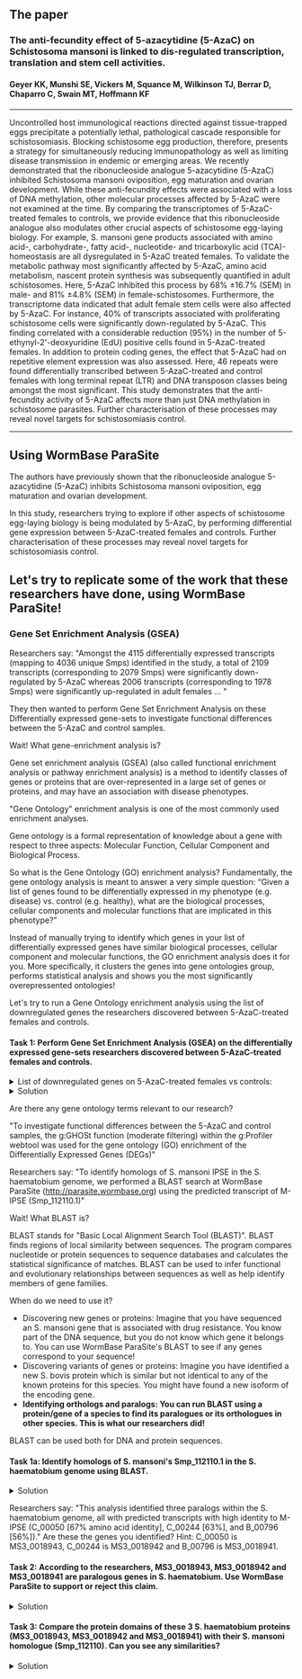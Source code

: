 ## The paper
### The anti-fecundity effect of 5-azacytidine (5-AzaC) on Schistosoma mansoni is linked to dis-regulated transcription, translation and stem cell activities.
#### Geyer KK, Munshi SE, Vickers M, Squance M, Wilkinson TJ, Berrar D, Chaparro C, Swain MT, Hoffmann KF
---
Uncontrolled host immunological reactions directed against tissue-trapped eggs precipitate a potentially lethal, pathological cascade responsible for schistosomiasis. Blocking schistosome egg production, therefore, presents a strategy for simultaneously reducing immunopathology as well as limiting disease transmission in endemic or emerging areas. We recently demonstrated that the ribonucleoside analogue 5-azacytidine (5-AzaC) inhibited Schistosoma mansoni oviposition, egg maturation and ovarian development. While these anti-fecundity effects were associated with a loss of DNA methylation, other molecular processes affected by 5-AzaC were not examined at the time. By comparing the transcriptomes of 5-AzaC-treated females to controls, we provide evidence that this ribonucleoside analogue also modulates other crucial aspects of schistosome egg-laying biology. For example, S. mansoni gene products associated with amino acid-, carbohydrate-, fatty acid-, nucleotide- and tricarboxylic acid (TCA)- homeostasis are all dysregulated in 5-AzaC treated females. To validate the metabolic pathway most significantly affected by 5-AzaC, amino acid metabolism, nascent protein synthesis was subsequently quantified in adult schistosomes. Here, 5-AzaC inhibited this process by 68% ±16.7% (SEM) in male- and 81% ±4.8% (SEM) in female-schistosomes. Furthermore, the transcriptome data indicated that adult female stem cells were also affected by 5-AzaC. For instance, 40% of transcripts associated with proliferating schistosome cells were significantly down-regulated by 5-AzaC. This finding correlated with a considerable reduction (95%) in the number of 5-ethynyl-2'-deoxyuridine (EdU) positive cells found in 5-AzaC-treated females. In addition to protein coding genes, the effect that 5-AzaC had on repetitive element expression was also assessed. Here, 46 repeats were found differentially transcribed between 5-AzaC-treated and control females with long terminal repeat (LTR) and DNA transposon classes being amongst the most significant. This study demonstrates that the anti-fecundity activity of 5-AzaC affects more than just DNA methylation in schistosome parasites. Further characterisation of these processes may reveal novel targets for schistosomiasis control.

---

## Using WormBase ParaSite

The authors have previously shown that the ribonucleoside analogue 5-azacytidine (5-AzaC) inhibits Schistosoma mansoni oviposition, egg maturation and ovarian development.

In this study, researchers trying to explore if other aspects of schistosome egg-laying biology is being modulated by 5-AzaC, by performing differential gene expression between 5-AzaC-treated females and controls. Further characterisation of these processes may reveal novel targets for schistosomiasis control.

Let's try to replicate some of the work that these researchers have done, using WormBase ParaSite!
---

### Gene Set Enrichment Analysis (GSEA)

Researchers say: "Amongst the 4115 differentially expressed transcripts (mapping to 4036 unique Smps) identified in the study, a total of 2109 transcripts (corresponding to 2079 Smps) were significantly down-regulated by 5-AzaC whereas 2006 transcripts (corresponding to 1978 Smps) were significantly up-regulated in adult females ... "

They then wanted to perform Gene Set Enrichment Analysis on these Differentially expressed gene-sets to investigate functional differences between the 5-AzaC and control samples.

Wait! What gene-enrichment analysis is?

Gene set enrichment analysis (GSEA) (also called functional enrichment analysis or pathway enrichment analysis) is a method to identify classes of genes or proteins that are over-represented in a large set of genes or proteins, and may have an association with disease phenotypes.

"Gene Ontology" enrichment analysis is one of the most commonly used enrichment analyses.

Gene ontology is a formal representation of knowledge about a gene with respect to three aspects:
Molecular Function, Cellular Component and Biological Process.

So what is the Gene Ontology (GO) enrichment analysis? Fundamentally, the gene ontology analysis is meant to answer a very simple question: “Given a list of genes found to be differentially expressed in my phenotype (e.g. disease) vs. control (e.g. healthy), what are the biological processes, cellular components and molecular functions that are implicated in this phenotype?”

Instead of manually trying to identify which genes in your list of differentially expressed genes have similar biological processes, cellular component and molecular functions, the GO enrichment analysis does it for you. More specifically, it clusters the genes into gene ontologies group, performs statistical analysis and shows you the most significantly overepressented ontologies!

Let's try to run a Gene Ontology enrichment analysis using the list of downregulated genes the researchers discovered between 5-AzaC-treated females and controls.

#### Task 1: Perform Gene Set Enrichment Analysis (GSEA) on the differentially expressed gene-sets researchers discovered between 5-AzaC-treated females and controls.

<details closed>
<summary>List of downregulated genes on 5-AzaC-treated females vs controls:</summary>
Smp_131770<br>
Smp_042150<br>
Smp_180620<br>
Smp_086530<br>
Smp_075800<br>
Smp_179170<br>
Smp_142800<br>
Smp_139240<br>
Smp_070240<br>
Smp_202610<br>
Smp_095520<br>
Smp_067060<br>
Smp_074450<br>
Smp_054300<br>
Smp_149170<br>
Smp_123880<br>
Smp_123540<br>
Smp_105410<br>
Smp_139160<br>
Smp_197370<br>
Smp_201060<br>
Smp_043270<br>
Smp_043250<br>
Smp_137700<br>
Smp_194910<br>
Smp_103610<br>
Smp_123830<br>
Smp_194980<br>
Smp_085180<br>
Smp_035290<br>
Smp_128940<br>
Smp_195180<br>
Smp_200800<br>
Smp_141500<br>
Smp_196840<br>
Smp_195190<br>
Smp_123270<br>
Smp_169200<br>
Smp_158750<br>
Smp_119050<br>
Smp_152580<br>
Smp_170630<br>
Smp_130250<br>
Smp_211020<br>
Smp_010550<br>
Smp_016490<br>
Smp_137720<br>
Smp_155570<br>
Smp_143270<br>
Smp_024180<br>
Smp_042720<br>
Smp_137150<br>
Smp_151220<br>
Smp_132480<br>
Smp_164550<br>
Smp_203440<br>
Smp_040680<br>
Smp_166020<br>
Smp_134620<br>
Smp_154180<br>
Smp_152630<br>
Smp_134130<br>
Smp_146760<br>
Smp_043390<br>
Smp_144910<br>
Smp_136620<br>
Smp_028870<br>
Smp_126420<br>
Smp_194280<br>
Smp_136730<br>
Smp_194050<br>
Smp_161930<br>
Smp_201600<br>
Smp_194860<br>
Smp_117560<br>
Smp_194830<br>
Smp_004710<br>
Smp_176930<br>
Smp_161220<br>
Smp_085010<br>
Smp_059530<br>
Smp_166530<br>
Smp_056460<br>
Smp_002600<br>
Smp_124750<br>
Smp_077610<br>
Smp_203190<br>
Smp_074460<br>
Smp_085840<br>
Smp_127240<br>
Smp_197400<br>
Smp_139970<br>
Smp_011680<br>
Smp_031190<br>
Smp_124050<br>
Smp_135070<br>
Smp_042120<br>
Smp_204390<br>
Smp_171190<br>
Smp_175820<br>
Smp_174810<br>
Smp_165480<br>
Smp_051400<br>
Smp_174510<br>
Smp_024180<br>
Smp_154970<br>
Smp_055780<br>
Smp_001100<br>
Smp_128460<br>
Smp_138360<br>
Smp_202260<br>
Smp_128860<br>
Smp_177100<br>
Smp_126120<br>
Smp_019350<br>
Smp_008610<br>
Smp_156230<br>
Smp_188580<br>
Smp_076400<br>
Smp_146050<br>
Smp_204260<br>
Smp_105450<br>
Smp_070100<br>
Smp_152990<br>
Smp_154670<br>
Smp_123780<br>
Smp_164590<br>
Smp_081920<br>
Smp_022450<br>
Smp_016600<br>
Smp_172520<br>
Smp_163170<br>
Smp_205270<br>
Smp_194970<br>
Smp_054160<br>
Smp_201700<br>
Smp_160830<br>
Smp_014570<br>
Smp_043650<br>
Smp_204050<br>
Smp_172180<br>
Smp_052230<br>
Smp_205300<br>
Smp_122870<br>
Smp_192780<br>
Smp_167830<br>
Smp_161240<br>
Smp_104270<br>
Smp_159920<br>
Smp_212780<br>
Smp_004420<br>
Smp_174530<br>
Smp_203030<br>
Smp_160880<br>
Smp_125250<br>
Smp_181070<br>
Smp_043290<br>
Smp_176120<br>
Smp_161920<br>
Smp_126540<br>
Smp_155580<br>
Smp_204040<br>
Smp_187140<br>
Smp_121660<br>
Smp_023290<br>
Smp_025380<br>
Smp_153070<br>
Smp_163630<br>
Smp_142490<br>
Smp_013950<br>
Smp_134210<br>
Smp_155080<br>
Smp_068180<br>
Smp_011990<br>
Smp_175390<br>
Smp_142980<br>
Smp_154190<br>
Smp_136760<br>
Smp_137140<br>
Smp_131830<br>
Smp_146480<br>
Smp_089730<br>
Smp_187070<br>
Smp_123010<br>
Smp_097490<br>
Smp_153550<br>
Smp_202970<br>
Smp_015100<br>
Smp_170280<br>
Smp_012380<br>
Smp_204050<br>
Smp_096480<br>
Smp_130100<br>
Smp_194090<br>
Smp_153930<br>
Smp_127170<br>
Smp_123790<br>
Smp_162500<br>
Smp_086470<br>
Smp_200240<br>
Smp_106010<br>
Smp_094500<br>
Smp_141680<br>
Smp_013040<br>
Smp_140610<br>
Smp_198900<br>
Smp_204880<br>
Smp_105370<br>
Smp_005720<br>
Smp_203160<br>
Smp_146430<br>
Smp_099770<br>
Smp_124370<br>
Smp_131840<br>
Smp_151210<br>
Smp_169260<br>
Smp_028840<br>
Smp_053900<br>
Smp_123080<br>
Smp_167910<br>
Smp_200110<br>
Smp_129480<br>
Smp_153360<br>
Smp_202130<br>
Smp_074430<br>
Smp_036470<br>
Smp_105420<br>
Smp_212710<br>
Smp_194300<br>
Smp_127370<br>
Smp_123820<br>
Smp_129090<br>
Smp_078690<br>
Smp_147680<br>
Smp_126220<br>
Smp_125200<br>
Smp_147670<br>
Smp_028490<br>
Smp_146180<br>
Smp_062560<br>
Smp_052880<br>
Smp_035040<br>
Smp_129230<br>
Smp_145020<br>
Smp_172590<br>
Smp_176020<br>
Smp_005960<br>
Smp_142970<br>
Smp_203130<br>
Smp_212450<br>
Smp_075390<br>
Smp_154600<br>
Smp_083800<br>
Smp_026230<br>
Smp_156960<br>
Smp_132740<br>
Smp_121930<br>
Smp_163710<br>
Smp_141030<br>
Smp_132670<br>
Smp_019310<br>
Smp_158240<br>
Smp_118560<br>
Smp_214180<br>
Smp_011830<br>
Smp_063680<br>
Smp_009760<br>
Smp_071610<br>
Smp_135390<br>
Smp_134980<br>
Smp_047460<br>
Smp_086480<br>
Smp_122630<br>
Smp_127880<br>
Smp_046800<br>
Smp_040510<br>
Smp_050390<br>
Smp_127200<br>
Smp_031300<br>
Smp_126120<br>
Smp_169220<br>
Smp_143800<br>
Smp_055260<br>
Smp_000820<br>
Smp_156930<br>
Smp_180650<br>
Smp_164320<br>
Smp_156770<br>
Smp_081430<br>
Smp_200450<br>
Smp_137750<br>
Smp_124020<br>
Smp_208030<br>
Smp_131890<br>
Smp_168730<br>
Smp_024650<br>
Smp_154410<br>
Smp_097740<br>
Smp_198890<br>
Smp_006730<br>
Smp_077720<br>
Smp_068280<br>
Smp_203580<br>
Smp_124000<br>
Smp_167270<br>
Smp_196920<br>
Smp_068500<br>
Smp_084270<br>
Smp_152910<br>
Smp_028670<br>
Smp_057860<br>
Smp_149560<br>
Smp_141610<br>
Smp_152590<br>
Smp_146460<br>
Smp_171780<br>
Smp_157690<br>
Smp_142160<br>
Smp_154360<br>
Smp_166610<br>
Smp_116760<br>
Smp_163160<br>
Smp_156590<br>
Smp_000170<br>
Smp_125020<br>
Smp_121950<br>
Smp_057410<br>
Smp_169890<br>
Smp_024810<br>
Smp_168980<br>
Smp_050220<br>
Smp_152410<br>
Smp_030260<br>
Smp_050520<br>
Smp_000500<br>
Smp_077880<br>
Smp_182780<br>
Smp_162480<br>
Smp_018250<br>
Smp_151590<br>
Smp_168990<br>
Smp_002150<br>
Smp_121920<br>
Smp_156790<br>
Smp_197750<br>
Smp_068840<br>
Smp_152490<br>
Smp_020070<br>
Smp_134040<br>
Smp_012000<br>
Smp_200410<br>
Smp_200190<br>
Smp_102400<br>
Smp_163550<br>
Smp_164170<br>
Smp_082370<br>
Smp_149550<br>
Smp_011180<br>
Smp_198400<br>
Smp_012930<br>
Smp_143300<br>
Smp_085540<br>
Smp_105020<br>
Smp_072250<br>
Smp_145110<br>
Smp_038960<br>
Smp_135290<br>
Smp_131370<br>
Smp_161210<br>
Smp_041540<br>
Smp_096420<br>
Smp_146750<br>
Smp_146720<br>
Smp_147060<br>
Smp_083940<br>
Smp_134550<br>
Smp_038950<br>
Smp_194960<br>
Smp_098710<br>
Smp_143810<br>
Smp_019030<br>
Smp_089220<br>
Smp_211270<br>
Smp_213900<br>
Smp_005740<br>
Smp_153100<br>
Smp_201250<br>
Smp_083770<br>
Smp_022400<br>
Smp_196830<br>
Smp_187010<br>
Smp_129490<br>
Smp_129900<br>
Smp_044060<br>
Smp_105220<br>
Smp_162740<br>
Smp_025860<br>
Smp_153700<br>
Smp_200460<br>
Smp_003440<br>
Smp_056560<br>
Smp_062070<br>
Smp_140140<br>
Smp_141910<br>
Smp_133580<br>
Smp_013040<br>
Smp_174700<br>
Smp_083580<br>
Smp_169930<br>
Smp_101970<br>
Smp_058470<br>
Smp_149400<br>
Smp_211310<br>
Smp_148040<br>
Smp_176710<br>
Smp_154390<br>
Smp_194710<br>
Smp_200060<br>
Smp_123780<br>
Smp_149860<br>
Smp_128370<br>
Smp_077860<br>
Smp_132390<br>
Smp_073270<br>
Smp_170150<br>
Smp_175980<br>
Smp_187410<br>
Smp_161340<br>
Smp_194720<br>
Smp_152050<br>
Smp_149590<br>
Smp_003230<br>
Smp_043420<br>
Smp_035260<br>
Smp_000260<br>
Smp_203800<br>
Smp_204920<br>
Smp_131470<br>
Smp_205410<br>
Smp_032970<br>
Smp_036010<br>
Smp_180600<br>
Smp_204150<br>
Smp_144860<br>
Smp_193610<br>
Smp_144310<br>
Smp_152150<br>
Smp_044010<br>
Smp_203380<br>
Smp_148080<br>
Smp_179320<br>
Smp_167340<br>
Smp_170550<br>
Smp_153480<br>
Smp_172500<br>
Smp_073280<br>
Smp_084010<br>
Smp_074710<br>
Smp_007960<br>
Smp_080360<br>
Smp_164400<br>
Smp_151850<br>
Smp_035270<br>
Smp_123730<br>
Smp_140170<br>
Smp_163380<br>
Smp_139620<br>
Smp_153110<br>
Smp_167610<br>
Smp_044750<br>
Smp_157380<br>
Smp_111980<br>
Smp_198930<br>
Smp_132710<br>
Smp_068530<br>
Smp_200310<br>
Smp_138260<br>
Smp_139700<br>
Smp_078720<br>
Smp_045200<br>
Smp_206140<br>
Smp_173290<br>
Smp_181530<br>
Smp_198050<br>
Smp_089320<br>
Smp_174920<br>
Smp_185360<br>
Smp_162830<br>
Smp_154730<br>
Smp_180240<br>
Smp_199290<br>
Smp_042550<br>
Smp_202450<br>
Smp_136550<br>
Smp_131050<br>
Smp_128110<br>
Smp_195060<br>
Smp_133600<br>
Smp_059170<br>
Smp_018690<br>
Smp_007690<br>
Smp_086330<br>
Smp_076370<br>
Smp_092020<br>
Smp_192110<br>
Smp_132840<br>
Smp_019210<br>
Smp_124240<br>
Smp_108640<br>
Smp_170430<br>
Smp_070380<br>
Smp_187190<br>
Smp_072330<br>
Smp_124290<br>
Smp_164630<br>
Smp_043030<br>
Smp_017610<br>
Smp_154760<br>
Smp_074150<br>
Smp_125220<br>
Smp_153600<br>
Smp_075500<br>
Smp_136830<br>
Smp_150220<br>
Smp_133210<br>
Smp_155540<br>
Smp_201030<br>
Smp_023570<br>
Smp_130950<br>
Smp_205860<br>
Smp_019610<br>
Smp_005350<br>
Smp_074900<br>
Smp_086190<br>
Smp_104970<br>
Smp_000190<br>
Smp_015020<br>
Smp_091820<br>
Smp_163700<br>
Smp_158110<br>
Smp_062760<br>
Smp_055740<br>
Smp_009780<br>
Smp_152680<br>
Smp_205600<br>
Smp_123860<br>
Smp_136110<br>
Smp_162320<br>
Smp_201230<br>
Smp_124210<br>
Smp_073340<br>
Smp_000320<br>
Smp_038970<br>
Smp_049850<br>
Smp_162110<br>
Smp_077850<br>
Smp_181160<br>
Smp_102210<br>
Smp_204360<br>
Smp_021190<br>
Smp_205340<br>
Smp_145130<br>
Smp_147320<br>
Smp_166350<br>
Smp_074430<br>
Smp_139770<br>
Smp_090080<br>
Smp_198060<br>
Smp_128580<br>
Smp_158520<br>
Smp_155840<br>
Smp_169150<br>
Smp_124210<br>
Smp_098550<br>
Smp_172980<br>
Smp_020840<br>
Smp_170380<br>
Smp_151500<br>
Smp_144790<br>
Smp_155410<br>
Smp_136710<br>
Smp_005880<br>
Smp_135820<br>
Smp_136020<br>
Smp_057210<br>
Smp_174630<br>
Smp_038030<br>
Smp_173630<br>
Smp_111340<br>
Smp_159490<br>
Smp_175020<br>
Smp_206200<br>
Smp_134390<br>
Smp_079240<br>
Smp_131600<br>
Smp_158150<br>
Smp_201840<br>
Smp_065610<br>
Smp_143680<br>
Smp_057950<br>
Smp_140460<br>
Smp_155050<br>
Smp_154680<br>
Smp_089200<br>
Smp_206290<br>
Smp_194490<br>
Smp_123200<br>
Smp_143830<br>
Smp_024290<br>
Smp_160300<br>
Smp_165750<br>
Smp_168140<br>
Smp_017730<br>
Smp_201210<br>
Smp_043260<br>
Smp_150060<br>
Smp_197860<br>
Smp_082580<br>
Smp_020340<br>
Smp_123110<br>
Smp_198560<br>
Smp_091770<br>
Smp_164380<br>
Smp_063330<br>
Smp_075350<br>
Smp_019420<br>
Smp_025830<br>
Smp_205690<br>
Smp_093580<br>
Smp_020540<br>
Smp_205720<br>
Smp_138470<br>
Smp_152150<br>
Smp_114660<br>
Smp_150350<br>
Smp_144260<br>
Smp_035250<br>
Smp_210440<br>
Smp_165940<br>
Smp_056970<br>
Smp_008320<br>
Smp_083240<br>
Smp_151120<br>
Smp_136480<br>
Smp_056290<br>
Smp_026810<br>
Smp_201030<br>
Smp_137940<br>
Smp_165260<br>
Smp_128060<br>
Smp_017420<br>
Smp_149170<br>
Smp_124740<br>
Smp_179600<br>
Smp_068510<br>
Smp_204800<br>
Smp_071050<br>
Smp_137550<br>
Smp_212790<br>
Smp_140130<br>
Smp_144510<br>
Smp_180810<br>
Smp_022070<br>
Smp_072500<br>
Smp_172530<br>
Smp_070020<br>
Smp_139290<br>
Smp_157670<br>
Smp_169460<br>
Smp_154140<br>
Smp_095360<br>
Smp_213910<br>
Smp_135040<br>
Smp_137610<br>
Smp_145540<br>
Smp_056700<br>
Smp_000755<br>
Smp_145210<br>
Smp_153990<br>
Smp_003280<br>
Smp_066820<br>
Smp_083430<br>
Smp_006860<br>
Smp_018880<br>
Smp_087760<br>
Smp_068700<br>
Smp_194610<br>
Smp_088920<br>
Smp_170820<br>
Smp_131980<br>
Smp_157760<br>
Smp_058380<br>
Smp_199540<br>
Smp_125210<br>
Smp_051290<br>
Smp_064460<br>
Smp_121070<br>
Smp_039130<br>
Smp_194780<br>
Smp_161630<br>
Smp_054170<br>
Smp_045220<br>
Smp_035210<br>
Smp_210100<br>
Smp_214210<br>
Smp_093780<br>
Smp_166860<br>
Smp_205770<br>
Smp_000660<br>
Smp_033620<br>
Smp_159600<br>
Smp_070540<br>
Smp_085290<br>
Smp_032640<br>
Smp_012440<br>
Smp_002840<br>
Smp_146600<br>
Smp_042140<br>
Smp_096790<br>
Smp_030370<br>
Smp_171820<br>
Smp_024870<br>
Smp_134180<br>
Smp_155890<br>
Smp_147890<br>
Smp_156910<br>
Smp_007000<br>
Smp_137450<br>
Smp_132630<br>
Smp_065210<br>
Smp_146250<br>
Smp_166490<br>
Smp_102430<br>
Smp_016780<br>
Smp_079800<br>
Smp_049270<br>
Smp_013930<br>
Smp_129380<br>
Smp_122630<br>
Smp_141450<br>
Smp_122860<br>
Smp_017880<br>
Smp_018670<br>
Smp_020770<br>
Smp_128760<br>
Smp_156150<br>
Smp_043220<br>
Smp_169000<br>
Smp_170020<br>
Smp_025370<br>
Smp_049520<br>
Smp_024110<br>
Smp_142050<br>
Smp_042020<br>
Smp_096290<br>
Smp_031770<br>
Smp_004690<br>
Smp_151960<br>
Smp_015670<br>
Smp_083730<br>
Smp_073400<br>
Smp_006040<br>
Smp_131470<br>
Smp_204010<br>
Smp_132080<br>
Smp_031530<br>
Smp_155610<br>
Smp_075430<br>
Smp_032520<br>
Smp_204780<br>
Smp_146970<br>
Smp_199160<br>
Smp_125130<br>
Smp_078230<br>
Smp_154000<br>
Smp_141420<br>
Smp_048420<br>
Smp_058080<br>
Smp_214190<br>
Smp_041550<br>
Smp_011560<br>
Smp_166910<br>
Smp_136920<br>
Smp_204300<br>
Smp_093620<br>
Smp_089000<br>
Smp_029670<br>
Smp_018870<br>
Smp_155900<br>
Smp_129220<br>
Smp_009230<br>
Smp_074000<br>
Smp_148470<br>
Smp_214060<br>
Smp_008360<br>
Smp_090220<br>
Smp_123720<br>
Smp_145910<br>
Smp_055630<br>
Smp_204070<br>
Smp_094950<br>
Smp_127280<br>
Smp_053760<br>
Smp_010820<br>
Smp_063520<br>
Smp_125800<br>
Smp_131080<br>
Smp_047400<br>
Smp_124520<br>
Smp_131460<br>
Smp_167460<br>
Smp_193010<br>
Smp_031430<br>
Smp_023010<br>
Smp_086860<br>
Smp_082420<br>
Smp_042160<br>
Smp_205630<br>
Smp_146730<br>
Smp_013440<br>
Smp_200150<br>
Smp_167160<br>
Smp_007760<br>
Smp_176260<br>
Smp_047100<br>
Smp_156820<br>
Smp_140850<br>
Smp_138150<br>
Smp_176050<br>
Smp_125350<br>
Smp_142900<br>
Smp_143770<br>
Smp_023840<br>
Smp_149390<br>
Smp_077980<br>
Smp_163720<br>
Smp_204400<br>
Smp_017860<br>
Smp_094710<br>
Smp_146010<br>
Smp_088090<br>
Smp_062420<br>
Smp_172960<br>
Smp_152940<br>
Smp_122500<br>
Smp_131410<br>
Smp_131490<br>
Smp_151780<br>
Smp_131690<br>
Smp_090520<br>
Smp_119170<br>
Smp_117920<br>
Smp_147510<br>
Smp_167490<br>
Smp_080730<br>
Smp_070030<br>
Smp_016240<br>
Smp_120700<br>
Smp_001280<br>
Smp_197830<br>
Smp_021920<br>
Smp_161790<br>
Smp_173610<br>
Smp_172250<br>
Smp_185420<br>
Smp_091750<br>
Smp_197020<br>
Smp_000850<br>
Smp_179710<br>
Smp_098850<br>
Smp_179810<br>
Smp_129350<br>
Smp_033370<br>
Smp_194770<br>
Smp_133840<br>
Smp_015980<br>
Smp_147470<br>
Smp_042340<br>
Smp_019820<br>
Smp_213440<br>
Smp_053300<br>
Smp_034410<br>
Smp_139400<br>
Smp_128220<br>
Smp_148390<br>
Smp_052470<br>
Smp_153390<br>
Smp_098610<br>
Smp_074560<br>
Smp_138080<br>
Smp_045300<br>
Smp_045550<br>
Smp_006840<br>
Smp_117170<br>
Smp_151230<br>
Smp_085110<br>
Smp_030000<br>
Smp_209040<br>
Smp_187770<br>
Smp_077920<br>
Smp_210500<br>
Smp_136310<br>
Smp_107700<br>
Smp_204050<br>
Smp_054010<br>
Smp_048030<br>
Smp_036950<br>
Smp_152020<br>
Smp_130070<br>
Smp_022890<br>
Smp_147050<br>
Smp_001000<br>
Smp_146840<br>
Smp_205760<br>
Smp_154080<br>
Smp_184370<br>
Smp_143340<br>
Smp_124040<br>
Smp_048240<br>
Smp_005500<br>
Smp_046280<br>
Smp_089570<br>
Smp_144050<br>
Smp_128480<br>
Smp_089670<br>
Smp_015730<br>
Smp_203830<br>
Smp_143710<br>
Smp_079770<br>
Smp_123290<br>
Smp_095010<br>
Smp_160360<br>
Smp_199210<br>
Smp_063930<br>
Smp_131220<br>
Smp_090790<br>
Smp_124070<br>
Smp_149320<br>
Smp_072080<br>
Smp_164480<br>
Smp_088950<br>
Smp_144770<br>
Smp_052990<br>
Smp_190390<br>
Smp_106390<br>
Smp_160740<br>
Smp_149780<br>
Smp_144590<br>
Smp_046630<br>
Smp_027430<br>
Smp_089270<br>
Smp_047020<br>
Smp_134140<br>
Smp_127670<br>
Smp_167730<br>
Smp_166690<br>
Smp_156540<br>
Smp_112930<br>
Smp_004080<br>
Smp_201150<br>
Smp_096760<br>
Smp_078590<br>
Smp_060660<br>
Smp_156320<br>
Smp_167310<br>
Smp_155320<br>
Smp_159400<br>
Smp_164950<br>
Smp_144110<br>
Smp_193350<br>
Smp_201730<br>
Smp_007450<br>
Smp_201130<br>
Smp_046810<br>
Smp_087550<br>
Smp_180320<br>
Smp_108390<br>
Smp_143730<br>
Smp_124020<br>
Smp_213580<br>
Smp_160550<br>
Smp_180280<br>
Smp_043150<br>
Smp_200510<br>
Smp_092460<br>
Smp_143460<br>
Smp_169420<br>
Smp_011270<br>
Smp_181700<br>
Smp_004190<br>
Smp_211180<br>
Smp_146280<br>
Smp_059980<br>
Smp_110040<br>
Smp_165440<br>
Smp_032490<br>
Smp_085410<br>
Smp_072660<br>
Smp_046290<br>
Smp_040190<br>
Smp_179460<br>
Smp_159090<br>
Smp_033040<br>
Smp_202690<br>
Smp_129270<br>
Smp_075360<br>
Smp_032500<br>
Smp_155930<br>
Smp_174540<br>
Smp_144130<br>
Smp_150880<br>
Smp_126290<br>
Smp_153960<br>
Smp_146260<br>
Smp_132070<br>
Smp_043120<br>
Smp_121190<br>
Smp_012560<br>
Smp_164140<br>
Smp_148100<br>
Smp_069130<br>
Smp_091460<br>
Smp_145720<br>
Smp_009600<br>
Smp_077180<br>
Smp_079230<br>
Smp_163240<br>
Smp_200090<br>
Smp_039620<br>
Smp_176410<br>
Smp_170340<br>
Smp_155120<br>
Smp_069400<br>
Smp_145460<br>
Smp_096390<br>
Smp_180200<br>
Smp_072340<br>
Smp_054840<br>
Smp_152090<br>
Smp_004820<br>
Smp_203780<br>
Smp_154560<br>
Smp_102190<br>
Smp_147500<br>
Smp_139030<br>
Smp_047620<br>
Smp_162510<br>
Smp_189290<br>
Smp_130580<br>
Smp_145490<br>
Smp_002930<br>
Smp_046600<br>
Smp_044580<br>
Smp_157070<br>
Smp_180950<br>
Smp_137710<br>
Smp_159760<br>
Smp_041970<br>
Smp_088270<br>
Smp_124390<br>
Smp_148810<br>
Smp_175070<br>
Smp_145140<br>
Smp_006720<br>
Smp_079560<br>
Smp_083220<br>
Smp_045010<br>
Smp_137190<br>
Smp_129390<br>
Smp_158510<br>
Smp_145920<br>
Smp_059250<br>
Smp_075400<br>
Smp_149120<br>
Smp_165800<br>
Smp_019060<br>
Smp_170560<br>
Smp_059570<br>
Smp_134490<br>
Smp_003610<br>
Smp_192570<br>
Smp_163930<br>
Smp_074140<br>
Smp_146160<br>
Smp_094140<br>
Smp_146790<br>
Smp_054070<br>
Smp_170640<br>
Smp_136200<br>
Smp_210110<br>
Smp_199740<br>
Smp_180890<br>
Smp_144220<br>
Smp_132040<br>
Smp_212570<br>
Smp_150460<br>
Smp_141490<br>
Smp_151060<br>
Smp_212380<br>
Smp_168140<br>
Smp_198850<br>
Smp_033200<br>
Smp_198960<br>
Smp_197450<br>
Smp_030300<br>
Smp_018290<br>
Smp_105360<br>
Smp_171090<br>
Smp_085990<br>
Smp_168550<br>
Smp_085150<br>
Smp_113200<br>
Smp_041460<br>
Smp_213420<br>
Smp_034420<br>
Smp_064150<br>
Smp_004780<br>
Smp_131020<br>
Smp_164760<br>
Smp_199120<br>
Smp_066900<br>
Smp_136590<br>
Smp_135280<br>
Smp_137990<br>
Smp_004550<br>
Smp_172340<br>
Smp_072190<br>
Smp_158640<br>
Smp_176000<br>
Smp_024140<br>
Smp_159230<br>
Smp_174260<br>
Smp_143980<br>
Smp_055440<br>
Smp_144450<br>
Smp_155240<br>
Smp_145040<br>
Smp_083380<br>
Smp_173030<br>
Smp_123670<br>
Smp_081190<br>
Smp_094880<br>
Smp_022340<br>
Smp_064380<br>
Smp_023830<br>
Smp_152710<br>
Smp_144430<br>
Smp_081700<br>
Smp_126990<br>
Smp_101100<br>
Smp_190970<br>
Smp_103810<br>
Smp_134440<br>
Smp_127030<br>
Smp_158320<br>
Smp_021590<br>
Smp_053800<br>
Smp_048830<br>
Smp_118100<br>
Smp_130750<br>
Smp_141700<br>
Smp_141510<br>
Smp_133740<br>
Smp_074390<br>
Smp_144960<br>
Smp_166390<br>
Smp_153780<br>
Smp_120390<br>
Smp_007550<br>
Smp_068680<br>
Smp_163950<br>
Smp_132280<br>
Smp_128810<br>
Smp_176820<br>
Smp_151790<br>
Smp_185180<br>
Smp_030220<br>
Smp_007270<br>
Smp_166560<br>
Smp_078750<br>
Smp_072740<br>
Smp_136560<br>
Smp_173770<br>
Smp_103930<br>
Smp_044970<br>
Smp_044000<br>
Smp_169180<br>
Smp_129820<br>
Smp_153520<br>
Smp_155850<br>
Smp_159050<br>
Smp_034850<br>
Smp_176130<br>
Smp_143410<br>
Smp_154160<br>
Smp_194360<br>
Smp_051930<br>
Smp_143490<br>
Smp_075420<br>
Smp_089460<br>
Smp_074080<br>
Smp_007960<br>
Smp_070780<br>
Smp_012780<br>
Smp_032950<br>
Smp_156610<br>
Smp_180190<br>
Smp_133550<br>
Smp_082810<br>
Smp_175840<br>
Smp_109090<br>
Smp_042400<br>
Smp_196020<br>
Smp_210320<br>
Smp_150740<br>
Smp_143840<br>
Smp_164440<br>
Smp_158960<br>
Smp_018760<br>
Smp_012560<br>
Smp_123490<br>
Smp_008660<br>
Smp_067500<br>
Smp_174910<br>
Smp_139230<br>
Smp_181270<br>
Smp_156530<br>
Smp_099800<br>
Smp_054800<br>
Smp_169870<br>
Smp_169970<br>
Smp_135210<br>
Smp_172610<br>
Smp_026030<br>
Smp_151560<br>
Smp_135380<br>
Smp_203290<br>
Smp_121390<br>
Smp_162620<br>
Smp_145090<br>
Smp_126320<br>
Smp_051920<br>
Smp_006760<br>
Smp_076580<br>
Smp_001430<br>
Smp_023860<br>
Smp_082710<br>
Smp_203810<br>
Smp_173150<br>
Smp_184780<br>
Smp_141980<br>
Smp_165170<br>
Smp_133490<br>
Smp_037230<br>
Smp_058190<br>
Smp_167450<br>
Smp_123280<br>
Smp_174240<br>
Smp_129960<br>
Smp_127500<br>
Smp_132930<br>
Smp_197530<br>
Smp_166770<br>
Smp_036400<br>
Smp_146810<br>
Smp_004440<br>
Smp_082300<br>
Smp_162340<br>
Smp_009310<br>
Smp_156410<br>
Smp_079050<br>
Smp_120320<br>
Smp_018150<br>
Smp_139200<br>
Smp_183710<br>
Smp_169700<br>
Smp_006060<br>
Smp_016630<br>
Smp_072800<br>
Smp_167190<br>
Smp_202650<br>
Smp_153730<br>
Smp_159570<br>
Smp_140800<br>
Smp_082030<br>
Smp_151420<br>
Smp_149040<br>
Smp_059350<br>
Smp_185800<br>
Smp_177790<br>
Smp_075470<br>
Smp_176310<br>
Smp_151310<br>
Smp_176200<br>
Smp_160590<br>
Smp_158360<br>
Smp_104110<br>
Smp_065150<br>
Smp_141010<br>
Smp_125240<br>
Smp_028620<br>
Smp_027920<br>
Smp_013860<br>
Smp_139730<br>
Smp_045040<br>
Smp_175330<br>
Smp_056390<br>
Smp_134590<br>
Smp_131810<br>
Smp_055200<br>
Smp_033670<br>
Smp_084910<br>
Smp_146910<br>
Smp_131790<br>
Smp_000270<br>
Smp_041430<br>
Smp_174340<br>
Smp_181060<br>
Smp_013970<br>
Smp_205060<br>
Smp_155990<br>
Smp_166150<br>
Smp_093210<br>
Smp_147410<br>
Smp_008070<br>
Smp_043670<br>
Smp_042910<br>
Smp_137410<br>
Smp_169560<br>
Smp_158600<br>
Smp_174410<br>
Smp_051360<br>
Smp_100540<br>
Smp_167500<br>
Smp_149460<br>
Smp_136800<br>
Smp_038100<br>
Smp_134430<br>
Smp_032260<br>
Smp_047060<br>
Smp_064330<br>
Smp_174130<br>
Smp_175750<br>
Smp_152800<br>
Smp_179610<br>
Smp_048430<br>
Smp_126470<br>
Smp_053230<br>
Smp_153660<br>
Smp_070600<br>
Smp_013630<br>
Smp_156850<br>
Smp_049550<br>
Smp_036020<br>
Smp_084600<br>
Smp_157240<br>
Smp_159420<br>
Smp_164960<br>
Smp_070190<br>
Smp_102820<br>
Smp_022460<br>
Smp_056360<br>
Smp_019010<br>
Smp_149740<br>
Smp_030440<br>
Smp_144970<br>
Smp_034660<br>
Smp_001950<br>
Smp_095620<br>
Smp_092750<br>
Smp_050760<br>
Smp_090010<br>
Smp_007960<br>
Smp_198820<br>
Smp_161680<br>
Smp_086910<br>
Smp_090120<br>
Smp_132450<br>
Smp_140680<br>
Smp_163130<br>
Smp_036660<br>
Smp_049150<br>
Smp_005010<br>
Smp_128000<br>
Smp_180630<br>
Smp_147000<br>
Smp_208060<br>
Smp_059790<br>
Smp_140290<br>
Smp_119980<br>
Smp_041980<br>
Smp_092490<br>
Smp_094250<br>
Smp_096020<br>
Smp_057530<br>
Smp_002740<br>
Smp_047370<br>
Smp_181460<br>
Smp_079480<br>
Smp_146970<br>
Smp_159450<br>
Smp_079700<br>
Smp_199390<br>
Smp_130480<br>
Smp_123650<br>
Smp_044260<br>
Smp_125510<br>
Smp_165220<br>
Smp_054770<br>
Smp_124420<br>
Smp_036940<br>
Smp_058990<br>
Smp_172740<br>
Smp_049250<br>
Smp_167590<br>
Smp_140430<br>
Smp_097620<br>
Smp_071000<br>
Smp_038330<br>
Smp_027480<br>
Smp_108600<br>
Smp_202800<br>
Smp_210370<br>
Smp_050590<br>
Smp_160890<br>
Smp_130260<br>
Smp_058850<br>
Smp_203100<br>
Smp_088570<br>
Smp_008490<br>
Smp_212530<br>
Smp_077230<br>
Smp_146140<br>
Smp_039980<br>
Smp_055190<br>
Smp_085240<br>
Smp_035200<br>
Smp_124950<br>
Smp_017660<br>
Smp_200230<br>
Smp_102960<br>
Smp_013200<br>
Smp_127650<br>
Smp_172810<br>
Smp_075000<br>
Smp_173780<br>
Smp_055990<br>
Smp_147460<br>
Smp_148790<br>
Smp_145510<br>
Smp_070760<br>
Smp_176510<br>
Smp_022410<br>
Smp_011830<br>
Smp_181050<br>
Smp_168630<br>
Smp_145320<br>
Smp_016870<br>
Smp_042680<br>
Smp_147070<br>
Smp_130620<br>
Smp_169090<br>
Smp_146440<br>
Smp_172110<br>
Smp_139810<br>
Smp_102510<br>
Smp_024820<br>
Smp_158550<br>
Smp_184760<br>
Smp_025030<br>
Smp_131780<br>
Smp_098340<br>
Smp_103010<br>
Smp_008710<br>
Smp_082570<br>
Smp_125740<br>
Smp_080920<br>
Smp_131250<br>
Smp_199400<br>
Smp_106930<br>
Smp_077030<br>
Smp_066260<br>
Smp_033540<br>
Smp_058160<br>
Smp_141220<br>
Smp_079220<br>
Smp_158620<br>
Smp_195140<br>
Smp_024030<br>
Smp_055210<br>
Smp_105100<br>
Smp_052810<br>
Smp_154830<br>
Smp_129920<br>
Smp_037780<br>
Smp_147630<br>
Smp_140360<br>
Smp_005520<br>
Smp_045560<br>
Smp_039810<br>
Smp_014170<br>
Smp_062630<br>
Smp_156460<br>
Smp_096720<br>
Smp_149440<br>
Smp_187110<br>
Smp_129060<br>
Smp_026560<br>
Smp_165070<br>
Smp_148450<br>
Smp_159740<br>
Smp_082620<br>
Smp_165210<br>
Smp_104110<br>
Smp_126050<br>
Smp_037120<br>
Smp_071630<br>
Smp_155390<br>
Smp_160500<br>
Smp_001040<br>
Smp_210730<br>
Smp_173540<br>
Smp_137590<br>
Smp_020050<br>
Smp_004060<br>
Smp_010100<br>
Smp_198690<br>
Smp_149880<br>
Smp_018170<br>
Smp_003990<br>
Smp_124250<br>
Smp_011120<br>
Smp_033990<br>
Smp_212350<br>
Smp_041830<br>
Smp_043990<br>
Smp_048310<br>
Smp_097740<br>
Smp_125480<br>
Smp_068110<br>
Smp_197410<br>
Smp_210640<br>
Smp_000100<br>
Smp_046910<br>
Smp_124450<br>
Smp_186670<br>
Smp_074700<br>
Smp_076590<br>
Smp_180750<br>
Smp_175960<br>
Smp_157360<br>
Smp_073930<br>
Smp_133360<br>
Smp_082240<br>
Smp_136770<br>
Smp_035160<br>
Smp_087250<br>
Smp_028100<br>
Smp_037380<br>
Smp_019760<br>
Smp_022630<br>
Smp_174720<br>
Smp_137160<br>
Smp_149010<br>
Smp_006350<br>
Smp_128690<br>
Smp_138900<br>
Smp_017830<br>
Smp_104660<br>
Smp_068710<br>
Smp_071140<br>
Smp_086760<br>
Smp_098740<br>
Smp_089240<br>
Smp_194590<br>
Smp_049390<br>
Smp_042590<br>
Smp_008440<br>
Smp_103740<br>
Smp_175590<br>
Smp_080520<br>
Smp_214130<br>
Smp_065280<br>
Smp_175900<br>
Smp_133250<br>
Smp_066940<br>
Smp_103320<br>
Smp_096910<br>
Smp_204750<br>
Smp_000880<br>
Smp_013870<br>
Smp_145420<br>
Smp_030730<br>
Smp_093840<br>
Smp_142640<br>
Smp_000390<br>
Smp_024370<br>
Smp_067400<br>
Smp_138880<br>
Smp_175420<br>
Smp_168050<br>
Smp_003110<br>
Smp_064860<br>
Smp_054310<br>
Smp_146970<br>
Smp_026910<br>
Smp_025440<br>
Smp_126940<br>
Smp_176080<br>
Smp_179160<br>
Smp_210860<br>
Smp_196180<br>
Smp_161820<br>
Smp_040130<br>
Smp_162890<br>
Smp_163640<br>
Smp_121440<br>
Smp_122860<br>
Smp_170110<br>
Smp_030330<br>
Smp_173800<br>
Smp_131380<br>
Smp_176940<br>
Smp_179490<br>
Smp_136470<br>
Smp_212100<br>
Smp_079950<br>
Smp_007300<br>
Smp_093930<br>
Smp_028170<br>
Smp_054220<br>
Smp_125760<br>
Smp_185230<br>
Smp_099870<br>
Smp_049580<br>
Smp_194820<br>
Smp_029230<br>
Smp_135490<br>
Smp_163680<br>
Smp_127690<br>
Smp_066960<br>
Smp_139080<br>
Smp_031590<br>
Smp_124410<br>
Smp_127190<br>
Smp_121610<br>
Smp_006230<br>
Smp_175360<br>
Smp_156670<br>
Smp_066620<br>
Smp_140480<br>
Smp_104390<br>
Smp_174620<br>
Smp_069240<br>
Smp_142620<br>
Smp_133270<br>
Smp_014010<br>
Smp_150130<br>
Smp_171300<br>
Smp_185930<br>
Smp_050250<br>
Smp_151100<br>
Smp_066730<br>
Smp_146730<br>
Smp_043110<br>
Smp_145290<br>
Smp_165850<br>
Smp_014780<br>
Smp_142490<br>
Smp_098590<br>
Smp_092990<br>
Smp_167820<br>
Smp_020480<br>
Smp_137040<br>
Smp_145410<br>
Smp_045410<br>
Smp_102330<br>
Smp_150730<br>
Smp_007640<br>
Smp_134670<br>
Smp_039870<br>
Smp_078640<br>
Smp_042810<br>
Smp_019860<br>
Smp_074570<br>
Smp_123440<br>
Smp_079270<br>
Smp_025740<br>
Smp_113740<br>
Smp_005360<br>
Smp_194800<br>
Smp_178260<br>
Smp_047700<br>
Smp_168170<br>
Smp_159410<br>
Smp_102070<br>
Smp_171020<br>
Smp_063300<br>
Smp_169730<br>
Smp_079710<br>
Smp_018020<br>
Smp_130520<br>
Smp_071590<br>
Smp_064010<br>
Smp_028410<br>
Smp_015900<br>
Smp_073590<br>
Smp_080100<br>
Smp_132320<br>
Smp_203610<br>
Smp_142190<br>
Smp_029470<br>
Smp_166960<br>
Smp_128730<br>
Smp_032060<br>
Smp_042740<br>
Smp_169030<br>
Smp_153790<br>
Smp_019880<br>
Smp_038300<br>
Smp_028080<br>
Smp_156510<br>
Smp_143690<br>
Smp_034100<br>
Smp_195160<br>
Smp_104580<br>
Smp_134720<br>
Smp_166070<br>
Smp_129260<br>
Smp_043820<br>
Smp_034000<br>
Smp_046100<br>
Smp_030290<br>
Smp_119920<br>
Smp_017470<br>
Smp_127990<br>
Smp_089700<br>
Smp_000980<br>
Smp_161510<br>
Smp_086420<br>
Smp_162060<br>
Smp_044950<br>
Smp_002550<br>
Smp_029820<br>
Smp_103530<br>
Smp_175570<br>
Smp_012200<br>
Smp_140840<br>
Smp_147250<br>
Smp_130890<br>
Smp_167650<br>
Smp_144210<br>
Smp_018210<br>
Smp_056760<br>
Smp_194000<br>
Smp_162880<br>
Smp_137580<br>
Smp_060420<br>
Smp_129020<br>
Smp_034840<br>
Smp_140310<br>
Smp_050630<br>
Smp_137660<br>
Smp_008770<br>
Smp_103830<br>
Smp_161070<br>
Smp_023660<br>
Smp_171620<br>
Smp_079010<br>
Smp_140900<br>
Smp_149660<br>
Smp_009650<br>
Smp_189180<br>
Smp_186980<br>
Smp_091170<br>
Smp_021280<br>
Smp_167630<br>
Smp_130560<br>
Smp_091740<br>
Smp_129240<br>
Smp_179570<br>
Smp_175740<br>
Smp_132030<br>
Smp_083710<br>
Smp_097240<br>
Smp_082120<br>
Smp_089290<br>
Smp_011220<br>
Smp_018930<br>
Smp_068580<br>
Smp_203180<br>
Smp_000200<br>
Smp_081260<br>
Smp_072900<br>
Smp_007700<br>
Smp_038870<br>
Smp_096270<br>
Smp_044560<br>
Smp_121420<br>
Smp_063560<br>
Smp_006920<br>
Smp_026160<br>
Smp_002880<br>
Smp_060420<br>
Smp_059930<br>
Smp_074950<br>
Smp_173320<br>
Smp_165840<br>
Smp_148060<br>
Smp_077090<br>
Smp_124360<br>
Smp_093160<br>
Smp_165920<br>
Smp_073800<br>
Smp_146190<br>
Smp_053700<br>
Smp_124760<br>
Smp_150260<br>
Smp_147120<br>
Smp_130410<br>
Smp_191250<br>
Smp_125550<br>
Smp_197390<br>
Smp_199090<br>
Smp_002080<br>
Smp_199830<br>
Smp_008545<br>
Smp_041390<br>
Smp_138930<br>
Smp_094420<br>
Smp_152180<br>
Smp_190020<br>
Smp_193440<br>
Smp_192100<br>
Smp_121990<br>
Smp_037860<br>
Smp_143140<br>
Smp_210850<br>
Smp_019750<br>
Smp_072380<br>
Smp_102040<br>
Smp_005290<br>
Smp_063530<br>
Smp_181410<br>
Smp_164880<br>
Smp_212360<br>
Smp_121430<br>
Smp_179360<br>
Smp_065000<br>
Smp_012810<br>
Smp_047180<br>
Smp_067140<br>
Smp_195080<br>
Smp_061580<br>
Smp_053220<br>
Smp_143060<br>
Smp_165460<br>
Smp_091360<br>
Smp_054320<br>
Smp_018240<br>
Smp_095250<br>
Smp_146830<br>
Smp_104710<br>
Smp_173050<br>
Smp_125160<br>
Smp_141480<br>
Smp_019730<br>
Smp_048870<br>
Smp_175250<br>
Smp_214160<br>
Smp_030690<br>
Smp_012530<br>
Smp_158190<br>
Smp_083540<br>
Smp_163780<br>
Smp_095580<br>
Smp_033350<br>
Smp_149200<br>
Smp_156360<br>
Smp_004350<br>
Smp_180000<br>
Smp_062250<br>
Smp_054610<br>
Smp_074010<br>
Smp_006340<br>
Smp_181390<br>
Smp_160620<br>
Smp_169470<br>
Smp_165100<br>
Smp_179590<br>
Smp_128680<br>
Smp_042060<br>
Smp_163970<br>
Smp_176610<br>
Smp_062980<br>
Smp_126300<br>
Smp_001950<br>
Smp_156420<br>
Smp_163850<br>
Smp_001640<br>
Smp_061940<br>
Smp_004990<br>
Smp_005390<br>
Smp_093820<br>
Smp_062270<br>
Smp_022640<br>
Smp_014290<br>
Smp_186960<br>
Smp_037530<br>
Smp_006970<br>
Smp_142910<br>
Smp_007190<br>
Smp_104860<br>
Smp_017990<br>
Smp_103950<br>
Smp_200920<br>
Smp_105970<br>
Smp_038820<br>
Smp_073300<br>
Smp_001410<br>
Smp_033700<br>
Smp_203140<br>
Smp_061310<br>
Smp_099420<br>
Smp_140330<br>
Smp_012740<br>
Smp_095910<br>
Smp_074780<br>
Smp_123180<br>
Smp_151250<br>
Smp_173670<br>
Smp_142010<br>
Smp_047720<br>
Smp_135740<br>
Smp_055900<br>
Smp_000030<br>
Smp_151110<br>
Smp_062640<br>
Smp_092770<br>
Smp_020060<br>
Smp_131950<br>
Smp_018310<br>
Smp_129080<br>
Smp_178530<br>
Smp_175530<br>
Smp_056440<br>
Smp_077280<br>
Smp_040100<br>
Smp_041750<br>
Smp_125810<br>
Smp_006750<br>
Smp_030320<br>
Smp_062720<br>
Smp_061970<br>
Smp_100040<br>
Smp_150360<br>
Smp_053830<br>
Smp_194760<br>
Smp_104500<br>
Smp_076950<br>
Smp_103280<br>
Smp_130400<br>
Smp_048260<br>
Smp_158380<br>
Smp_071840<br>
Smp_074500<br>
Smp_059200<br>
Smp_016130<br>
Smp_023360<br>
Smp_067120<br>
Smp_174950<br>
Smp_162040<br>
Smp_070330<br>
Smp_049450<br>
Smp_152270<br>
Smp_033130<br>
Smp_212020<br>
Smp_199470<br>
Smp_084460<br>
Smp_006930<br>
Smp_128360<br>
Smp_168850<br>
Smp_175890<br>
Smp_106050<br>
Smp_085520<br>
Smp_057140<br>
Smp_143430<br>
Smp_005860<br>
Smp_179180<br>
Smp_133690<br>
Smp_171590<br>
Smp_004090<br>
Smp_082490<br>
Smp_014800<br>
Smp_012350<br>
Smp_095630<br>
Smp_158910<br>
Smp_128650<br>
Smp_061920<br>
Smp_118010<br>
Smp_056350<br>
Smp_127820<br>
Smp_080920<br>
Smp_006810<br>
Smp_148930<br>
Smp_103000<br>
Smp_154420<br>
Smp_001610<br>
Smp_128280<br>
Smp_165550<br>
Smp_038630<br>
Smp_032180<br>
Smp_096160<br>
Smp_068480<br>
Smp_035030<br>
Smp_149900<br>
Smp_045940<br>
Smp_022500<br>
Smp_019260<br>
Smp_155060<br>
Smp_079920<br>
Smp_076650<br>
Smp_001360<br>
Smp_157780<br>
Smp_131400<br>
Smp_029500<br>
Smp_073620<br>
Smp_066890<br>
Smp_024390<br>
Smp_004940<br>
Smp_147560<br>
Smp_083080<br>
Smp_154620<br>
Smp_051260<br>
Smp_132940<br>
Smp_150300<br>
Smp_163320<br>
Smp_012450<br>
Smp_031880<br>
Smp_158620<br>
Smp_054240<br>
Smp_142890<br>
Smp_171570<br>
Smp_026340<br>
Smp_004220<br>
Smp_132720<br>
Smp_025800<br>
Smp_162080<br>
Smp_152370<br>
Smp_032810<br>
Smp_097800<br>
Smp_000480<br>
Smp_030920<br>
Smp_124920<br>
Smp_007900<br>
Smp_079310<br>
Smp_185370<br>
Smp_047200<br>
Smp_058720<br>
Smp_025010<br>
Smp_213100<br>
Smp_083410<br>
Smp_081460<br>
Smp_190140<br>
Smp_058150<br>
Smp_055050<br>
Smp_147840<br>
Smp_151050<br>
Smp_097750<br>
Smp_064750<br>
Smp_210300<br>
Smp_134770<br>
Smp_077390<br>
Smp_079280<br>
Smp_032240<br>
Smp_210720<br>
Smp_048230<br>
Smp_098330<br>
Smp_132300<br>
Smp_081410<br>
Smp_013460<br>
Smp_068440<br>
Smp_210630<br>
Smp_003980<br>
Smp_172730<br>
Smp_007380<br>
Smp_018790<br>
Smp_061230<br>
Smp_086960<br>
Smp_128870<br>
Smp_050940<br>
Smp_083870<br>
Smp_009830<br>
Smp_066610<br>
Smp_045610<br>
Smp_028980<br>
Smp_038560<br>
Smp_179300<br>
Smp_089180<br>
Smp_000520<br>
Smp_007260<br>
Smp_064870<br>
Smp_055870<br>
Smp_142750<br>
Smp_016090<br>
Smp_168160<br>
Smp_017360<br>
Smp_053610<br>
Smp_104030<br>
</details>

<details closed>
<summary>Solution</summary>
1. Go to WormBase ParaSite (https://parasite.wormbase.org/)<br>
2. Click "Tools" at the top menu.<br>
3. Click "g:Profiler" in the tools table.<br>
4. You are now inside g:Profiler. Paste the list of downregulated gene IDs into the central text box. Select "Schistosoma Mansoni" using the "Organism" drop-down menu and then click on "Run Query".<br>
5. When results appear, scroll down and hover over the points in the graph to explore gene ontologies which are over-represented in your list of genes. You can also click on "Detailed Results" tab to see a table with all the enriched Gene ontology terms.<br>
</details>

Are there any gene ontology terms relevant to our research?


"To investigate functional differences between the 5-AzaC and control samples, the g:GHOSt function (moderate filtering) within the g:Profiler webtool was used for the gene ontology (GO) enrichment of the Differentially Expressed Genes (DEGs)"

Researchers say: "To identify homologs of S. mansoni IPSE in the S. haematobium genome, we performed a BLAST search at WormBase ParaSite (http://parasite.wormbase.org) using the predicted transcript of M-IPSE (Smp_112110.1)"

Wait! What BLAST is?

BLAST stands for "Basic Local Alignment Search Tool (BLAST)". BLAST finds regions of local similarity between sequences. The program compares nucleotide or protein sequences to sequence databases and calculates the statistical significance of matches. BLAST can be used to infer functional and evolutionary relationships between sequences as well as help identify members of gene families.

When do we need to use it?

- Discovering new genes or proteins: Imagine that you have sequenced an S. mansoni gene that is associated with drug resistance. You know part of the DNA sequence, but you do not know which gene it belongs to. You can use WormBase ParaSite's BLAST to see if any genes correspond to your sequence!
- Discovering variants of genes or proteins: Imagine you have identified a new S. bovis protein which is similar but not identical to any of the  known proteins for this species. You might have found a new isoform of the encoding gene.
- **Identifying orthologs and paralogs: You can run BLAST using a protein/gene of a species to find its paralogues or its orthologues in other species. This is what our researchers did!**

BLAST can be used both for DNA and protein sequences.

#### Task 1a: Identify homologs of S. mansoni's Smp_112110.1 in the S. haematobium genome using BLAST.

<details closed>
<summary>Solution</summary>
1. Go to WormBase ParaSite (https://parasite.wormbase.org/).<br><br>
2. Paste the Gene ID (i.e. Smp_112110) in the search box at the top right corner of the page and press Enter.<br><br>
3. The search will return the gene entry you searched for. Click on the Gene ID to open up the corresponding gene page.<br><br>
4. While on the gene page, click on the Smp_112110.1 transcript ID on the transcript table to get to its transcript page.<br><br>
5. While on the transcript page, click "Protein" under "Sequence" on the left "Transcript-based displays" menu.<br><br>
6. Click the "BLAST this sequence" button above the protein sequence. This will take you to WormBase ParaSite's BLAST tool page. The protein's sequence is automatically entered into the "Sequence data" dialog box. Make sure "Protein" is selected.<br><br>
7. Selecting the species to search against: Select custom species list. On the pop-up box use the find box at the top left to search for "Schistosoma haematobium". Once "Schistosoma haematobium (PRJNA78265)" appears on the left panel, select it by ticking the tick box. Click on the tick button at the top right of the box to submit your selection. The "Search against" field should now display only one species: Schistosoma haematobium (PRJNA78265). Make sure "Protein database" is selected.<br><br>
8. Leave all the other options unchanged and click "Run".<br><br>
9. You'll be prompted to a page showing a table with all your recent BLAST tickets (currently running, failed or completed). The progression of the ticket gets automatically refreshed every 10 seconds until fully completed. The icons on the right can be used to download the results of a ticket, edit and resubmit the ticket, share the ticket via URL or delete the ticket. Click the View results link to see the results.<br><br>
10. You're now on the Results page for your run:

The results are displayed in two sections:

- Job details: Details of the job include job name, search type (e.g. BLASTN), date and time the job was submitted and configuration settings. Click on the title or (-) to collaspe the Job details section.

- Results table: The table lists all hits in order of high to low score (and E-value) and can be customised to show/hide columns. The results can be sorted by any parameters available in the table.

Follow the links in the results table to get:  
- Genomic location: shows the BLAST hit on the Region in detail view in the Location tab of the Genome Browser. The BLAST hit will appear as a red bar along the genome. You may want to click on the red bar to view a summary of the search, including E-Value, %ID, etc.
- Sequence: shows the genomic sequence or query sequence
- Alignment: shows the BLAST alignment<br><br>
11. According to the results, it looks like our query protein is very similar to three S. haematobium proteins: MS3_0018943, MS3_0018942 and MS3_0018941. The fourth hit, MS3_0018947 has a quite high E-value and low %ID making it probably a false match.
</details>

Researchers say: "This analysis identified three paralogs within the S. haematobium genome, all with predicted transcripts with high identity to M-IPSE (C_00050 [67% amino acid identity], C_00244 [63%], and B_00796 [56%])." Are these the genes you identified?
Hint: C_00050 is 	MS3_0018943, C_00244 is MS3_0018942 and B_00796 is MS3_0018941.

#### Task 2: According to the researchers, MS3_0018943, MS3_0018942 and MS3_0018941 are paralogous genes in S. haematobium. Use WormBase ParaSite to support or reject this claim.

<details closed>
<summary>Solution</summary>
1. Go to WormBase ParaSite (https://parasite.wormbase.org/).
2. Paste the Gene ID of one of the genes above (i.e. MS3_0018943) in the search box at the top right corner of the page and press Enter.<br><br>
3. The search will return the gene entry you searched for. Click on the Gene ID to open up the corresponding gene page.<br><br>
4. While on the gene page, click "Paralogues" on the left "Gene-based displays" menu under "Comparative genomics".<br><br>
5. MS3_0018941 and MS3_0018942 are listed in the "Paralogues" table, meaning that MS3_0018943, MS3_0018942 and MS3_0018941 are paralogous genes in S. haematobium. Researchers are right!
</details>

#### Task 3: Compare the protein domains of these 3 S. haematobium proteins (MS3_0018943, MS3_0018942 and MS3_0018941) with their S. mansoni homologue (Smp_112110). Can you see any similarities?

<details closed>
<summary>Solution</summary>
To get the protein domains and features for a protein you need to:<br><br>
1. Go to WormBase ParaSite (https://parasite.wormbase.org/).<br><br>
2. Paste the Gene ID of one of the genes above in the search box at the top right corner of the page and press Enter.<br><br>
3. The search will return the gene entry you searched for. Click on the Gene ID to open up the corresponding gene page.<br><br>
4. Information about protein domains & features are available at the transcript page. To go to a transcript page you need to click on a transcript ID in the transcript table.<br><br>
5. On the left "Transcript-based displays" menu, click on "Domains & features".<br><br>
6. Use the tables to discover which domains and features have been annotated in this gene's protein.<br><br>

Repeat the above steps for all proteins and compare your findings. It looks like that all 4 proteins share a "Interleukin-4 inducing immunoglobulin-binding domain", indicating their possible interaction with the host immune system.
</details>


